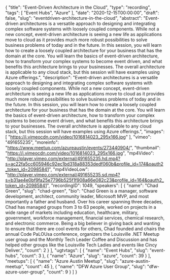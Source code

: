 {
  "title": "Event-Driven Architecture in the Cloud",
  "type": "recording",
  "tags": [
    "Event Hubs",
    "Azure"
  ],
  "date": "2020-12-15T00:00:00",
  "draft": false,
  "slug": "eventdriven-architecture-in-the-cloud",
  "abstract": "Event-driven architectures is a versatile approach to designing and integrating complex software systems with loosely coupled components. While not a new concept, event-driven architecture is seeing a new life as applications move to cloud as it provides much more robust possibilities to solve business problems of today and in the future. In this session, you will learn how to create a loosely coupled architecture for your business that has the domain at the core. You will learn the basics of event-driven architecture, how to transform your complex systems to become event driven, and what benefits this architecture brings to your businesses. The overall architecture is applicable to any cloud stack, but this session will have examples using Azure offerings.",
  "description": "Event-driven architectures is a versatile approach to designing and integrating complex software systems with loosely coupled components. While not a new concept, event-driven architecture is seeing a new life as applications move to cloud as it provides much more robust possibilities to solve business problems of today and in the future. In this session, you will learn how to create a loosely coupled architecture for your business that has the domain at the core. You will learn the basics of event-driven architecture, how to transform your complex systems to become event driven, and what benefits this architecture brings to your businesses. The overall architecture is applicable to any cloud stack, but this session will have examples using Azure offerings.",
  "images": [
    "https://i.vimeocdn.com/video/1016814023_295x166.jpg"
  ],
  "vimeo": "491655235",
  "moreinfo": "https://www.meetup.com/azureaustin/events/273440904/",
  "thumbnail": "https://i.vimeocdn.com/video/1016814023_295x166.jpg",
  "mp4Video": "http://player.vimeo.com/external/491655235.hd.mp4?s=ac22fa5cc605946c92ec1bd318a88353dedf060b&profile_id=174&oauth2_token_id=20985841",
  "mp4VideoLow": "http://player.vimeo.com/external/491655235.sd.mp4?s=b31ae4e0bf9fa25e7796b525f1f908a66e082c23&profile_id=164&oauth2_token_id=20985841",
  "recordingID": 1049,
  "speakers": [
    {
      "name": "Chad Green",
      "slug": "chad-green",
      "bio": "Chad Green is a manager, software development, architect, community leader, Microsoft MVP, and most importantly a father and husband. Over his career spanning three decades, Chad has managed groups from 3 to 63 people, worked on projects in a wide range of markets including education, healthcare, military, government, workforce management, financial services, chemical research, and electronic commerce. Being a big believer in giving back and wanting to ensure that there are cool events for others, Chad founded and chairs the annual Code PaLOUsa conference, organizers the Louisville .NET Meetup user group and the Monthly Tech Leader Coffee and Discussion and has helped other groups like the Louisville Tech Ladies and events like Cincy Deliver.",
      "count": 2
    }
  ],
  "ugtvtags": [
    {
      "name": "Event Hubs",
      "slug": "event-hubs",
      "count": 3
    },
    {
      "name": "Azure",
      "slug": "azure",
      "count": 39
    }
  ],
  "meetups": [
    {
      "name": "Azure Austin Meetup",
      "slug": "azure-austin-meetup",
      "count": 45
    },
    {
      "name": "DFW Azure User Group",
      "slug": "dfw-azure-user-group",
      "count": 9
    }
  ]
}
